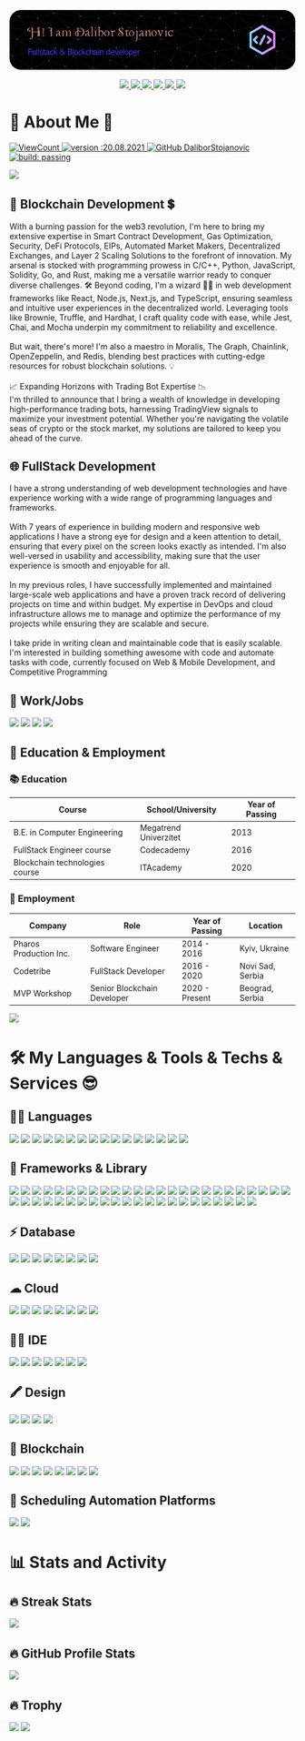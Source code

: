 [![bg][banner]][website]

<p align="center">
  <a href="https://linkedin.com/in/milblue789" alt="LinkedIn">
    <img src="https://img.shields.io/badge/-Telegram-blue?style=flat-square&logo=telegram" />
  </a>
  <a href="https://hackerrank.com/milblue789" alt="HackerRank">
    <img src="https://img.shields.io/badge/-HackerRank-3a424f?style=flat-square&logo=hackerrank" />
  </a>
  <a href="https://stackoverflow.com/users/13870209/milblue789" alt="StackOverflow">
    <img src="https://img.shields.io/badge/-StackOverflow-FE7A16?style=flat-square&logo=stack-overflow&logoColor=white" />
  </a>
  <a href="mailto:milblue789@gmail.com">
    <img src="https://img.shields.io/badge/Gmail-D14836?style=flat&logo=gmail&logoColor=white" />
  </a>
  <a href="https://instagram.com/milblue789">
    <img src="https://img.shields.io/badge/Reddit-FF4500?style=flat&logo=reddit&logoColor=white"/>
  </a>
  <a href="https://linkedin.com/in/milblue789" alt="LinkedIn">
    <img src="https://img.shields.io/badge/-LinkedIn-blue?style=flat-square&logo=linkedin" />
  </a>
</p>

# 💫 About Me 🌟

<p>
  <a href="#">
    <img alt="ViewCount" src="https://views.whatilearened.today/views/github/DaliborStojanovic/views.svg">
  </a>
  <a href="#">
    <img alt="version :20.08.2021" src="https://img.shields.io/badge/version-20.08.2021-informational">
  </a>
  <a href="#">
    <img alt="GitHub DaliborStojanovic" src="https://img.shields.io/github/followers/DaliborStojanovic?label=follow&style=social">
  </a>
  <a href="#">
    <img alt="build: passing" src="https://img.shields.io/badge/build-passing-success">
  </a>
</p>

<img src="https://user-images.githubusercontent.com/73097560/115834477-dbab4500-a447-11eb-908a-139a6edaec5c.gif">

## 🔗 Blockchain Development 💲

With a burning passion for the web3 revolution, I'm here to bring my extensive expertise in Smart Contract Development, Gas Optimization, Security, DeFi Protocols, EIPs, Automated Market Makers, Decentralized Exchanges, and Layer 2 Scaling Solutions to the forefront of innovation. My arsenal is stocked with programming prowess in C/C++, Python, JavaScript, Solidity, Go, and Rust, making me a versatile warrior ready to conquer diverse challenges. 🛠️
Beyond coding, I'm a wizard 🧙‍♂️ in web development frameworks like React, Node.js, Next.js, and TypeScript, ensuring seamless and intuitive user experiences in the decentralized world. Leveraging tools like Brownie, Truffle, and Hardhat, I craft quality code with ease, while Jest, Chai, and Mocha underpin my commitment to reliability and excellence.<br /><br />
But wait, there's more! I'm also a maestro in Moralis, The Graph, Chainlink, OpenZeppelin, and Redis, blending best practices with cutting-edge resources for robust blockchain solutions. 💡<br /><br />
📈 Expanding Horizons with Trading Bot Expertise 📉<br />
I'm thrilled to announce that I bring a wealth of knowledge in developing high-performance trading bots, harnessing TradingView signals to maximize your investment potential. Whether you're navigating the volatile seas of crypto or the stock market, my solutions are tailored to keep you ahead of the curve. 

## 🌐 FullStack Development

I have a strong understanding of web development technologies and have experience working with a wide range of programming languages and frameworks.<br /><br />
With 7 years of experience in building modern and responsive web applications I have a strong eye for design and a keen attention to detail, ensuring that every pixel on the screen looks exactly as intended. I'm also well-versed in usability and accessibility, making sure that the user experience is smooth and enjoyable for all.<br /><br />
In my previous roles, I have successfully implemented and maintained large-scale web applications and have a proven track record of delivering projects on time and within budget. My expertise in DevOps and cloud infrastructure allows me to manage and optimize the performance of my projects while ensuring they are scalable and secure.<br /><br />
I take pride in writing clean and maintainable code that is easily scalable.
I'm interested in building something awesome with code and automate tasks with code, currently focused on Web & Mobile Development, and Competitive Programming

## 🥅 Work/Jobs

<img src="https://img.shields.io/badge/UpWork-6FDA44?style=flat&logo=Upwork&logoColor=white" />
<img src="https://img.shields.io/badge/fiverr-1DBF73?style=flat&logo=fiverr&logoColor=white" />
<img src="https://img.shields.io/badge/Freelancer-29B2FE?style=flat&logo=Freelancer&logoColor=white" />

<img src="https://user-images.githubusercontent.com/73097560/115834477-dbab4500-a447-11eb-908a-139a6edaec5c.gif">

## 🎑 Education & Employment

### 📚 Education

| Course                         | School/University     | Year of Passing |
| ------------------------------ | --------------------- | --------------- |
| B.E. in Computer Engineering   | Megatrend Univerzitet | 2013            |
| FullStack Engineer course      | Codecademy            | 2016            |
| Blockchain technologies course | ITAcademy             | 2020            |

### 🏧 Employment

| Company                | Role                        | Year of Passing | Location         |
| ---------------------- | --------------------------- | --------------- | ---------------- |
| Pharos Production Inc. | Software Engineer           | 2014 - 2016     | Kyiv, Ukraine    |
| Codetribe              | FullStack Developer         | 2016 - 2020     | Novi Sad, Serbia |
| MVP Workshop           | Senior Blockchain Developer | 2020 - Present  | Beograd, Serbia  |
  
<img src="https://user-images.githubusercontent.com/73097560/115834477-dbab4500-a447-11eb-908a-139a6edaec5c.gif">

# 🛠️ My Languages & Tools & Techs & Services 😎

## 👩‍💻 Languages

<img src="https://img.shields.io/badge/Solidity-e6e6e6?style=flat&logo=solidity&logoColor=black" />
<img src="https://img.shields.io/badge/Rust-black?style=flat&logo=rust&logoColor=#E57324" />
<img src="https://img.shields.io/badge/JavaScript-323330?style=flat&logo=javascript&logoColor=F7DF1E" />
<img src="https://img.shields.io/badge/TypeScript-007ACC?style=flat&logo=typescript&logoColor=white" />
<img src="https://img.shields.io/badge/HTML5-E34F26?style=flat&logo=html5&logoColor=white" />
<img src="https://img.shields.io/badge/CSS3-1572B6?style=flat&logo=css3&logoColor=white" />
<img src="https://img.shields.io/badge/Python-FFD43B?style=flat&logo=python&logoColor=blue" />
<img src="https://img.shields.io/badge/Go-00ADD8?style=flat&logo=go&logoColor=white" />
<img src="https://img.shields.io/badge/PHP-777BB4?style=flat&logo=php&logoColor=white" />
<img src="https://img.shields.io/badge/C-00599C?style=flat&logo=c&logoColor=white" />
<img src="https://img.shields.io/badge/C%23-239120?style=flat&logo=csharp&logoColor=white" />
<img src="https://img.shields.io/badge/C%2B%2B-00599C?style=flat&logo=c%2B%2B&logoColor=white" />
<img src="https://img.shields.io/badge/json-5E5C5C?style=flat&logo=json&logoColor=white" />
<img src="https://img.shields.io/badge/Numpy-777BB4?style=flat&logo=numpy&logoColor=white" />
<img src="https://img.shields.io/badge/Ruby-CC342D?style=flat&logo=ruby&logoColor=white" />
<img src="https://img.shields.io/badge/Perl-39457E?style=flat&logo=perl&logoColor=white" />

## 🚀 Frameworks & Library

<img src="https://img.shields.io/badge/Angular-DD0031?style=flat&logo=angular&logoColor=white" />
<img src="https://img.shields.io/badge/Apache-D22128?style=flat&logo=Apache&logoColor=white" />
<img src="https://img.shields.io/badge/Apache_Kafka-231F20?style=flat&logo=apache-kafka&logoColor=white" />
<img src="https://img.shields.io/badge/apache_maven-C71A36?style=flat&logo=apachemaven&logoColor=white" />
<img src="https://img.shields.io/badge/Apache_Spark-FFFFFF?style=flat&logo=apachespark&logoColor=#E35A16" />
<img src="https://img.shields.io/badge/axios-671ddf?&style=flat&logo=axios&logoColor=white" />
<img src="https://img.shields.io/badge/Jest-C21325?style=flat&logo=jest&logoColor=white" />
<img src="https://img.shields.io/badge/Mocha-8D6748?style=flat&logo=Mocha&logoColor=white" />
<img src="https://img.shields.io/badge/Bootstrap-563D7C?style=flat&logo=bootstrap&logoColor=white" />
<img src="https://img.shields.io/badge/Docker-2CA5E0?style=flat&logo=docker&logoColor=white" />
<img src="https://img.shields.io/badge/Django-092E20?style=flat&logo=django&logoColor=green" />
<img src="https://img.shields.io/badge/Electron-2B2E3A?style=flat&logo=electron&logoColor=9FEAF9" />
<img src="https://img.shields.io/badge/Express%20js-000000?style=flat&logo=express&logoColor=white" />
<img src="https://img.shields.io/badge/firebase-ffca28?style=flat&logo=firebase&logoColor=black" />
<img src="https://img.shields.io/badge/fastapi-109989?style=flat&logo=FASTAPI&logoColor=white" />
<img src="https://img.shields.io/badge/Flask-000000?style=flat&logo=flask&logoColor=white" />
<img src="https://img.shields.io/badge/GraphQl-E10098?style=flat&logo=graphql&logoColor=white" />
<img src="https://img.shields.io/badge/JWT-000000?style=flat&logo=JSON%20web%20tokens&logoColor=white" />
<img src="https://img.shields.io/badge/kubernetes-326ce5.svg?&style=flat&logo=kubernetes&logoColor=white" />
<img src="https://img.shields.io/badge/Laravel-FF2D20?style=flat&logo=laravel&logoColor=white" />
<img src="https://img.shields.io/badge/Markdown-000000?style=flat&logo=markdown&logoColor=white" />
<img src="https://img.shields.io/badge/Material%20UI-007FFF?style=flat&logo=mui&logoColor=white" />
<img src="https://img.shields.io/badge/next%20js-000000?style=flat&logo=nextdotjs&logoColor=white" />
<img src="https://img.shields.io/badge/nestjs-E0234E?style=flat&logo=nestjs&logoColor=white" />
<img src="https://img.shields.io/badge/Nginx-009639?style=flat&logo=nginx&logoColor=white" />
<img src="https://img.shields.io/badge/Node%20js-339933?style=flat&logo=nodedotjs&logoColor=white" />
<img src="https://img.shields.io/badge/npm-CB3837?style=flat&logo=npm&logoColor=white" />
<img src="https://img.shields.io/badge/shopify-8DB543?style=flat&logo=Shopify&logoColor=white" />
<img src="https://img.shields.io/badge/Ruby_on_Rails-CC0000?style=flat&logo=ruby-on-rails&logoColor=white" />
<img src="https://img.shields.io/badge/OpenGL-FFFFFF?style=flat&logo=opengl" />
<img src="https://img.shields.io/badge/pnpm-yellow?style=flat&logo=pnpm&logoColor=white" />
<img src="https://img.shields.io/badge/postcss-DD3A0A?style=flat&logo=postcss&logoColor=white" />
<img src="https://img.shields.io/badge/Qt-41CD52?style=flat&logo=qt&logoColor=white" />
<img src="https://img.shields.io/badge/React-20232A?style=flat&logo=react&logoColor=61DAFB" />
<img src="https://img.shields.io/badge/redis-CC0000.svg?&style=flat&logo=redis&logoColor=white" />
<img src="https://img.shields.io/badge/Redux-593D88?style=flat&logo=redux&logoColor=white" />
<img src="ttps://img.shields.io/badge/Sass-CC6699?style=flat&logo=sass&logoColor=white" />
<img src="https://img.shields.io/badge/Selenium-43B02A?style=flat&logo=Selenium&logoColor=white" />
<img src="https://img.shields.io/badge/Svelte-4A4A55?style=flat&logo=svelte&logoColor=FF3E00" />
<img src="https://img.shields.io/badge/SvelteKit-FF3E00?style=flat&logo=Svelte&logoColor=white" />
<img src="https://img.shields.io/badge/Vue%20js-35495E?style=flat&logo=vuedotjs&logoColor=4FC08D" />
<img src="https://img.shields.io/badge/web3%20js-F16822?style=flat&logo=web3.js&logoColor=white" />
<img src="https://img.shields.io/badge/Yarn-2C8EBB?style=flat&logo=yarn&logoColor=white" />
<img src="https://img.shields.io/badge/Xampp-F37623?style=flat&logo=xampp&logoColor=white" />
<img src="https://img.shields.io/badge/Ant%20Design-1890FF?style=flat&logo=antdesign&logoColor=white" />
<img src="https://img.shields.io/badge/Tailwind_CSS-38B2AC?style=flat&logo=tailwind-css&logoColor=white" />
<img src="https://img.shields.io/badge/.NET-512BD4?style=flat&logo=dotnet&logoColor=white" />

## ⚡ Database

<img src="https://img.shields.io/badge/MongoDB-4EA94B?style=flat&logo=mongodb&logoColor=white" />
<img src="https://img.shields.io/badge/MySQL-005C84?style=flat&logo=mysql&logoColor=white" />
<img src="https://img.shields.io/badge/PostgreSQL-316192?style=flat&logo=postgresql&logoColor=white" />
<img src="https://img.shields.io/badge/redis-%23DD0031.svg?&style=flat&logo=redis&logoColor=white" />
<img src="https://img.shields.io/badge/Neo4j-018bff?style=flat&logo=neo4j&logoColor=white" />
<img src="https://img.shields.io/badge/Sqlite-003B57?style=flat&logo=sqlite&logoColor=white" />
<img src="https://img.shields.io/badge/MariaDB-003545?style=flat&logo=mariadb&logoColor=white" />
<img src="https://img.shields.io/badge/Oracle-F80000?style=flat&logo=Oracle&logoColor=white" />

## ☁ Cloud

<img src="https://img.shields.io/badge/Vercel-000000?style=flat&logo=vercel&logoColor=white" />
<img src="https://img.shields.io/badge/Amazon_AWS-FF9900?style=flat&logo=amazonaws&logoColor=white" />
<img src="https://img.shields.io/badge/Azure_DevOps-0078D7?style=flat&logo=azure-devops&logoColor=white" />
<img src="https://img.shields.io/badge/circleci-343434?style=flat&logo=circleci&logoColor=white" />
<img src="https://img.shields.io/badge/Digital_Ocean-0080FF?style=flat&logo=DigitalOcean&logoColor=white" />
<img src="https://img.shields.io/badge/Terraform-7B42BC?style=flat&logo=terraform&logoColor=white" />
<img src="https://img.shields.io/badge/Nextcloud-0082C9?style=flat&logo=Nextcloud&logoColor=white" />
<img src="https://img.shields.io/badge/Heroku-430098?style=flat&logo=heroku&logoColor=white" />


## 👩‍💻 IDE

<img src="https://img.shields.io/badge/Visual_Studio-5C2D91?style=flat&logo=visual%20studio&logoColor=white" />
<img src="https://img.shields.io/badge/Visual_Studio_Code-0078D4?style=flat&logo=visual%20studio%20code&logoColor=white" />
<img src="https://img.shields.io/badge/VIM-%2311AB00.svg?&style=flat&logo=vim&logoColor=white" />
<img src="https://img.shields.io/badge/sublime_text-%23575757.svg?&style=flat&logo=sublime-text&logoColor=important" />
<img src="https://img.shields.io/badge/PyCharm-000000.svg?&style=flat&logo=PyCharm&logoColor=white" />
<img src="https://img.shields.io/badge/Atom-66595C?style=flat&logo=Atom&logoColor=white" />
<img src="https://img.shields.io/badge/Xcode-007ACC?style=flat&logo=Xcode&logoColor=white" />


## 🖍 Design

<img src="https://img.shields.io/badge/Figma-F24E1E?style=flat&logo=figma&logoColor=white" />
<img src="https://img.shields.io/badge/Adobe%20Photoshop-31A8FF?style=flat&logo=Adobe%20Photoshop&logoColor=black" />
<img src="https://img.shields.io/badge/gimp-5C5543?style=flat&logo=gimp&logoColor=white" />
<img src="  https://img.shields.io/badge/Proto.io-161637?style=flat&logo=proto.io&logoColor=00e5ff" />

## 🔗 Blockchain

<img src="https://img.shields.io/badge/Bitcoin-000000?style=flat&logo=bitcoin&logoColor=white" />
<img src="https://img.shields.io/badge/Ethereum-3C3C3D?style=flat&logo=Ethereum&logoColor=white" />
<img src="https://img.shields.io/badge/Binance-FCD535?style=flat&logo=binance&logoColor=000" />
<img src="https://img.shields.io/badge/polkadot-E6007A?style=flat&logo=polkadot&logoColor=000" />
<img src="https://img.shields.io/badge/chainlink-375BD2?style=flat&logo=chainlink&logoColor=white" />
<img src="https://img.shields.io/badge/dogecoin-C2A633?style=flat&logo=dogecoin&logoColor=white" />
<img src="https://img.shields.io/badge/tether-168363?style=flat&logo=tether&logoColor=white" /> 
<img src="https://img.shields.io/badge/OpenZeppelin-4E5EE4?logo=OpenZeppelin&logoColor=fff&style=flat" />

## 📅 Scheduling Automation Platforms

<img src="https://img.shields.io/badge/Calendly-006BFF?style=flat&logo=calendly&logoColor=white" />
  

<img src="https://user-images.githubusercontent.com/73097560/115834477-dbab4500-a447-11eb-908a-139a6edaec5c.gif">

# 📊 Stats and Activity

## 🔥 Streak Stats

<img src="https://github-readme-streak-stats.herokuapp.com/?user=DaliborStojanovic&theme=holi-theme">

## 🔥 GitHub Profile Stats

<img src="https://github-readme-stats.vercel.app/api?username=DaliborStojanovic&count_private=true&show_icons=true&theme=github_dark">

## 🔥 Trophy

<img src="https://github-profile-trophy.vercel.app/?username=DaliborStojanovic&theme=dracula&no-frame=true&margin-w=15&margin-h=15">

<img src="https://user-images.githubusercontent.com/73097560/115834477-dbab4500-a447-11eb-908a-139a6edaec5c.gif">

[banner]: https://raw.githubusercontent.com/DaliborStojanovic/DaliborStojanovic/master/asset/github-header-image.png
[website]: https://DaliborStojanovic.me
